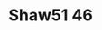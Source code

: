 <a name="material" />

# Shaw51 46
<script type="application/ld+json">
  {
    "@context": "https://schema.org/",
    "@type": "ChemicalSubstance",
    "http://purl.org/dc/terms/conformsTo":
      {
        "@type": "CreativeWork",
        "@id": "https://bioschemas.org/profiles/ChemicalSubstance/0.4-RELEASE/"
      },
    "@id": "https://egonw.github.io/nanowiki/nanowiki76.html#material",
    "name": "Shaw51 46",
    "sameAs: "http://127.0.0.1/mediawiki/index.php/Special:URIResolver/Shaw51_46"
  }
</script>

